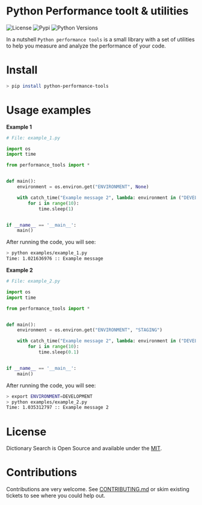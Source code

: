 # Python Performance toolt & utilities

![License](https://img.shields.io/badge/License-Apache2-SUCCESS)
![Pypi](https://img.shields.io/pypi/v/python-performance-tools)
![Python Versions](https://img.shields.io/badge/Python-3.8%20%7C%203.9%20%7C%203.10-blue)

In a nutshell ``Python performance tools`` is a small library with a set of utilities to help you measure and analyze the performance of your code.

# Install

```bash
> pip install python-performance-tools
```

# Usage examples

**Example 1**

```python
# File: example_1.py

import os
import time

from performance_tools import *


def main():
    environment = os.environ.get("ENVIRONMENT", None)

    with catch_time("Example message 2", lambda: environment in ("DEVELOPMENT", "STAGING")):
        for i in range(10):
            time.sleep(1)


if __name__ == '__main__':
    main()

```

After running the code, you will see:

```bash
> python examples/example_1.py
Time: 1.021636976 :: Example message
```

**Example 2**

```python
# File: example_2.py

import os
import time

from performance_tools import *


def main():
    environment = os.environ.get("ENVIRONMENT", "STAGING")

    with catch_time("Example message 2", lambda: environment in ("DEVELOPMENT", "STAGING")):
        for i in range(10):
            time.sleep(0.1)


if __name__ == '__main__':
    main()

```

After running the code, you will see:

```bash
> export ENVIRONMENT=DEVELOPMENT
> python examples/example_2.py
Time: 1.035312797 :: Example message 2
```

# License

Dictionary Search is Open Source and available under the [MIT](https://github.com/cr0hn/python-performance-tools/blob/main/LICENSE).

# Contributions

Contributions are very welcome. See [CONTRIBUTING.md](https://github.com/cr0hn/python-performance-tools/blob/main/CONTRIBUTING.md>) or skim existing tickets to see where you could help out.


